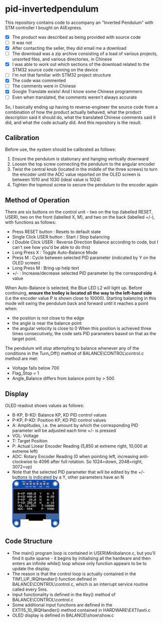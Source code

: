 # pid-invertedpendulum

This repository contains code to accompany an "Inverted Pendulum" with STM controller I bought on AliExpress.

- [x] The product was described as being provided with source code
- [ ] It was not
- [x] After contacting the seller, they did email me a download
- [ ] The download was a zip archive consisting of a load of various projects, unsorted files, and various directories, in Chinese
- [x] I was able to work out which sections of the download related to the STM32 source code running on the device
- [ ] I'm not that familiar with STM32 project structure
- [X] The code was commented
- [ ] The comments were in Chinese
- [X] Google Translate exists! And I know some Chinese programmers
- [ ] Even when translated, the comments weren't always accurate  

So, I basically ending up having to reverse-engineer the source code from a combination of how the product actually behaved, what the product description said it should do, what the translated Chinese comments said it did, and what the code actually did. And this repository is the result.

## Calibration
Before use, the system should be calibrated as follows:
 1. Ensure the pendulum is stationary and hanging vertically downward
 2. Loosen the top screw connecting the pendulum to the angular encoder 
 3. Twist the central knob (located in the middle of the three screws) to turn the encoder until the ADC value reported on the OLED screen is between 1010 and 1030 (ideal value is 1024)
 4. Tighten the topmost screw to secure the pendulum to the encoder again

## Method of Operation
There are six buttons on the control unit - two on the top (labelled RESET, USER), two on the front (labelled X, M), and two on the back (labelled +/-), with functions as follows:
 - Press RESET button : Resets to default state
 - Single Click USER button : Start / Stop balancing
 - ( Double Click USER : Reverse Direction Balance according to code, but I can't see how you'd be able to do this)
 - Long Press X : Toggle Auto-Balance Mode
 - Press M : Cycle between selected PID parameter (indicated by Y on the OLED screen)
 - Long Press M : Bring up help text
 - +/- : Increase/decrease selected PID parameter by the corresponding A value

When Auto-Balance is selected, the Blue LED L2 will light up. 
Before continuing, **ensure the trolley is located all the way to the left-hand side** (i.e the encoder value P is shown close to 10000).
Starting balancing in this mode will swing the pendulum back and forward until it reaches a point when:
 - the position is not close to the edge
 - the angle is near the balance point
 - the angular velocity is close to 0
When this position is achieved three times consecutively, the code sets PID parameters based on that as the target point. 
 
The pendulum will _stop_ attempting to balance whenever any of the conditions in the Turn_Off() method of BALANCE\CONTROL\control.c method are met:
 - Voltage falls below 700
 - Flag_Stop = 1
 - Angle_Balance differs from balance point by > 500

## Display
OLED readout shows values as follows:
 - B-KP, B-KD: Balance KP, KD PID control values
 - P-KP, P-KD: Position KP, KD PID control values
 - A: Amplitudes, i.e. the amount by which the corresponding PID parameter will be adjusted each time +/- is pressed
 - VOL: Voltage
 - T: Target Position
 - P: Actual Linear Encoder Reading (5,850 at extreme right, 10,000 at extreme left)
 - ADC: Rotary Encoder Reading  (0 when pointing left, increasing anti-clockwise to 4096 after full rotation. So 1024=down, 2048=right, 3072=up)
 - Note that the selected PID parameter that will be edited by the +/- buttons is indicated by a Y, other parameters have an N
![](OLED_output.png)

## Code Structure
 - The main() program loop is contained in USER\Minibalance.c, but you'll find it quite sparse - it begins by initialising all the hardware and then enters an infinite while() loop whose only function appears to be to update the display.
 - The reason is that the control loop is actually contained in the TIM1_UP_IRQHandler() function defined in BALANCE\CONTROL\control.c, which is an interrupt service routine called every 5ms.
 - Input functionality is defined in the Key() method of BALANCE\CONTROL\control.c
 - Some additional input functions are defined in the EXTI15_10_IRQHandler() method contained in HARDWARE\EXTI\exti.c 
 - OLED display is defined in BALANCE\show\show.c
